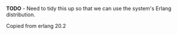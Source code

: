 **TODO** - Need to tidy this up so that we can use the system's Erlang distribution.

Copied from erlang 20.2
